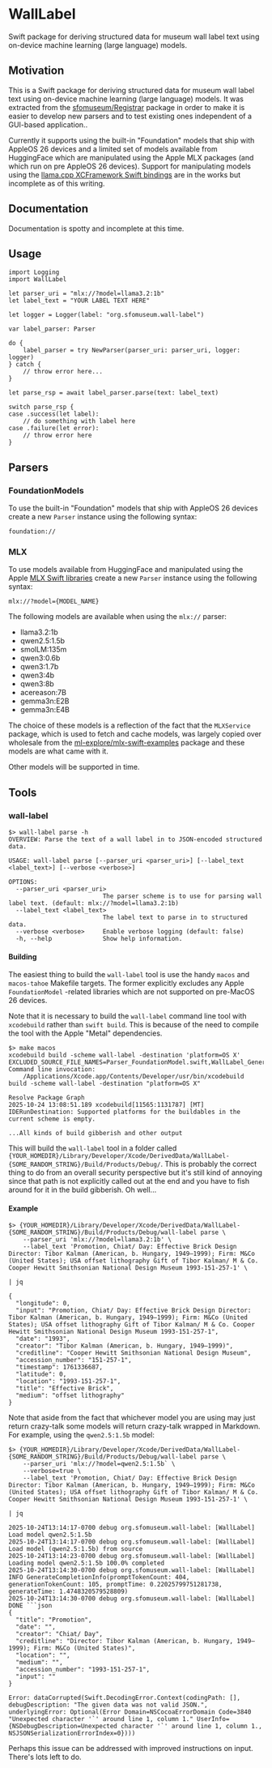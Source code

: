 # WallLabel

Swift package for deriving structured data for museum wall label text using on-device machine learning (large language) models.

## Motivation

This is a Swift package for deriving structured data for museum wall label text using on-device machine learning (large language) models. It was extracted from the [sfomuseum/Registrar](https://github.com/sfomuseum/Registrar) package in order to make it is easier to develop new parsers and to test existing ones independent of a GUI-based application..

Currently it supports using the built-in "Foundation" models that ship with AppleOS 26 devices and a limited set of models available from HuggingFace which are manipulated using the Apple MLX packages (and which run on pre AppleOS 26 devices). Support for manipulating models using the [llama.cpp XCFramework Swift bindings](https://github.com/ggml-org/llama.cpp?tab=readme-ov-file#xcframework) are in the works but incomplete as of this writing.


## Documentation

Documentation is spotty and incomplete at this time.

## Usage

```
import Logging
import WallLabel

let parser_uri = "mlx://?model=llama3.2:1b"
let label_text = "YOUR LABEL TEXT HERE"

let logger = Logger(label: "org.sfomuseum.wall-label")

var label_parser: Parser
        
do {
	label_parser = try NewParser(parser_uri: parser_uri, logger: logger)
} catch {
	// throw error here...
}
        
let parse_rsp = await label_parser.parse(text: label_text)
        
switch parse_rsp {
case .success(let label):
	// do something with label here
case .failure(let error):
	// throw error here
}	
```

## Parsers

### FoundationModels

To use the built-in "Foundation" models that ship with AppleOS 26 devices create a new `Parser` instance using the following syntax:

```
foundation://
```

### MLX

To use models available from HuggingFace and manipulated using the Apple [MLX Swift libraries](https://github.com/ml-explore/mlx-swift/) create a new `Parser` instance using the following syntax:

```
mlx://?model={MODEL_NAME}
```

The following models are available when using the `mlx://` parser:

* llama3.2:1b
* qwen2.5:1.5b
* smolLM:135m
* qwen3:0.6b
* qwen3:1.7b
* qwen3:4b
* qwen3:8b
* acereason:7B
* gemma3n:E2B
* gemma3n:E4B 

The choice of these models is a reflection of the fact that the `MLXService` package, which is used to fetch and cache models, was largely copied over wholesale from the [ml-explore/mlx-swift-examples](https://github.com/ml-explore/mlx-swift-examples/blob/main/Applications/MLXChatExample/README.md) package and these models are what came with it.

Other models will be supported in time.


## Tools

### wall-label

```
$> wall-label parse -h
OVERVIEW: Parse the text of a wall label in to JSON-encoded structured data.

USAGE: wall-label parse [--parser_uri <parser_uri>] [--label_text <label_text>] [--verbose <verbose>]

OPTIONS:
  --parser_uri <parser_uri>
                          The parser scheme is to use for parsing wall label text. (default: mlx://?model=llama3.2:1b)
  --label_text <label_text>
                          The label text to parse in to structured data.
  --verbose <verbose>     Enable verbose logging (default: false)
  -h, --help              Show help information.
```

#### Building

The easiest thing to build the `wall-label` tool is use the handy `macos` and `macos-tahoe` Makefile targets. The former explicitly excludes any Apple `FoundationModel` -related libraries which are not supported on pre-MacOS 26 devices.

Note that it is necessary to build the `wall-label` command line tool with `xcodebuild` rather than `swift build`. This is because of the need to compile the tool with the Apple "Metal" dependencies.

```
$> make macos
xcodebuild build -scheme wall-label -destination 'platform=OS X' EXCLUDED_SOURCE_FILE_NAMES=Parser_FoundationModel.swift,WallLabel_Generable.swift
Command line invocation:
    /Applications/Xcode.app/Contents/Developer/usr/bin/xcodebuild build -scheme wall-label -destination "platform=OS X"

Resolve Package Graph
2025-10-24 13:08:51.189 xcodebuild[11565:1131787] [MT] IDERunDestination: Supported platforms for the buildables in the current scheme is empty.

...All kinds of build gibberish and other output
```

This will build the `wall-label` tool in a folder called `{YOUR_HOMEDIR}/Library/Developer/Xcode/DerivedData/WallLabel-{SOME_RANDOM_STRING}/Build/Products/Debug/`. This is probably the correct thing to do from an overall security perspective but it's still kind of annoying since that path is not explicitly called out at the end and you have to fish around for it in the build gibberish. Oh well...

#### Example

```
$> {YOUR_HOMEDIR}/Library/Developer/Xcode/DerivedData/WallLabel-{SOME_RANDOM_STRING}/Build/Products/Debug/wall-label parse \
   	--parser_uri 'mlx://?model=llama3.2:1b' \
	--label_text 'Promotion, Chiat/ Day: Effective Brick Design Director: Tibor Kalman (American, b. Hungary, 1949–1999); Firm: M&Co (United States); USA offset lithography Gift of Tibor Kalman/ M & Co. Cooper Hewitt Smithsonian National Design Museum 1993-151-257-1' \

| jq

{
  "longitude": 0,
  "input": "Promotion, Chiat/ Day: Effective Brick Design Director: Tibor Kalman (American, b. Hungary, 1949–1999); Firm: M&Co (United States); USA offset lithography Gift of Tibor Kalman/ M & Co. Cooper Hewitt Smithsonian National Design Museum 1993-151-257-1",
  "date": "1993",
  "creator": "Tibor Kalman (American, b. Hungary, 1949–1999)",
  "creditline": "Cooper Hewitt Smithsonian National Design Museum",
  "accession_number": "151-257-1",
  "timestamp": 1761336687,
  "latitude": 0,
  "location": "1993-151-257-1",
  "title": "Effective Brick",
  "medium": "offset lithography"
}
```

Note that aside from the fact that whichever model you are using may just return crazy-talk some models will return crazy-talk wrapped in Markdown. For example, using the `qwen2.5:1.5b` model:

```
$> {YOUR_HOMEDIR}/Library/Developer/Xcode/DerivedData/WallLabel-{SOME_RANDOM_STRING}/Build/Products/Debug/wall-label parse \
   	--parser_uri 'mlx://?model=qwen2.5:1.5b` \
    --verbose=true \       
	--label_text 'Promotion, Chiat/ Day: Effective Brick Design Director: Tibor Kalman (American, b. Hungary, 1949–1999); Firm: M&Co (United States); USA offset lithography Gift of Tibor Kalman/ M & Co. Cooper Hewitt Smithsonian National Design Museum 1993-151-257-1' \

| jq

2025-10-24T13:14:17-0700 debug org.sfomuseum.wall-label: [WallLabel] Load model qwen2.5:1.5b
2025-10-24T13:14:17-0700 debug org.sfomuseum.wall-label: [WallLabel] Load model (qwen2.5:1.5b) from source
2025-10-24T13:14:23-0700 debug org.sfomuseum.wall-label: [WallLabel] Loading model qwen2.5:1.5b 100.0% completed
2025-10-24T13:14:30-0700 debug org.sfomuseum.wall-label: [WallLabel] INFO GenerateCompletionInfo(promptTokenCount: 404, generationTokenCount: 105, promptTime: 0.22025799751281738, generateTime: 1.4748320579528809)
2025-10-24T13:14:30-0700 debug org.sfomuseum.wall-label: [WallLabel] DONE ```json
{
  "title": "Promotion",
  "date": "",
  "creator": "Chiat/ Day",
  "creditline": "Director: Tibor Kalman (American, b. Hungary, 1949–1999); Firm: M&Co (United States)",
  "location": "",
  "medium": "",
  "accession_number": "1993-151-257-1",
  "input": ""
}
```
```
Error: dataCorrupted(Swift.DecodingError.Context(codingPath: [], debugDescription: "The given data was not valid JSON.", underlyingError: Optional(Error Domain=NSCocoaErrorDomain Code=3840 "Unexpected character '`' around line 1, column 1." UserInfo={NSDebugDescription=Unexpected character '`' around line 1, column 1., NSJSONSerializationErrorIndex=0})))
```

Perhaps this issue can be addressed with improved instructions on input. There's lots left to do.
